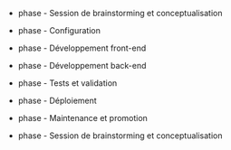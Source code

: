 - phase - Session de brainstorming et conceptualisation
- phase - Configuration
- phase - Développement front-end
- phase - Développement back-end
- phase - Tests et validation
- phase - Déploiement
- phase - Maintenance et promotion

- phase - Session de brainstorming et conceptualisation